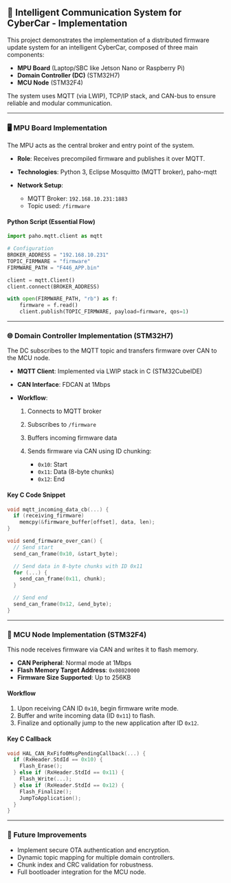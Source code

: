 ## 🚗 Intelligent Communication System for CyberCar - Implementation

This project demonstrates the implementation of a distributed firmware update system for an intelligent CyberCar, composed of three main components:

* **MPU Board** (Laptop/SBC like Jetson Nano or Raspberry Pi)
* **Domain Controller (DC)** (STM32H7)
* **MCU Node** (STM32F4)

The system uses MQTT (via LWIP), TCP/IP stack, and CAN-bus to ensure reliable and modular communication.

---

### 🖥️ MPU Board Implementation

The MPU acts as the central broker and entry point of the system.

* **Role**: Receives precompiled firmware and publishes it over MQTT.
* **Technologies**: Python 3, Eclipse Mosquitto (MQTT broker), paho-mqtt
* **Network Setup**:

  * MQTT Broker: `192.168.10.231:1883`
  * Topic used: `/firmware`

#### Python Script (Essential Flow)

```python
import paho.mqtt.client as mqtt

# Configuration
BROKER_ADDRESS = "192.168.10.231"
TOPIC_FIRMWARE = "firmware"
FIRMWARE_PATH = "F446_APP.bin"

client = mqtt.Client()
client.connect(BROKER_ADDRESS)

with open(FIRMWARE_PATH, "rb") as f:
    firmware = f.read()
    client.publish(TOPIC_FIRMWARE, payload=firmware, qos=1)
```

---

### 🌐 Domain Controller Implementation (STM32H7)

The DC subscribes to the MQTT topic and transfers firmware over CAN to the MCU node.

* **MQTT Client**: Implemented via LWIP stack in C (STM32CubeIDE)
* **CAN Interface**: FDCAN at 1Mbps
* **Workflow**:

  1. Connects to MQTT broker
  2. Subscribes to `/firmware`
  3. Buffers incoming firmware data
  4. Sends firmware via CAN using ID chunking:

     * `0x10`: Start
     * `0x11`: Data (8-byte chunks)
     * `0x12`: End

#### Key C Code Snippet

```c
void mqtt_incoming_data_cb(...) {
  if (receiving_firmware)
    memcpy(&firmware_buffer[offset], data, len);
}

void send_firmware_over_can() {
  // Send start
  send_can_frame(0x10, &start_byte);

  // Send data in 8-byte chunks with ID 0x11
  for (...) {
    send_can_frame(0x11, chunk);
  }

  // Send end
  send_can_frame(0x12, &end_byte);
}
```

---

### 🧳 MCU Node Implementation (STM32F4)

This node receives firmware via CAN and writes it to flash memory.

* **CAN Peripheral**: Normal mode at 1Mbps
* **Flash Memory Target Address**: `0x08020000`
* **Firmware Size Supported**: Up to 256KB

#### Workflow

1. Upon receiving CAN ID `0x10`, begin firmware write mode.
2. Buffer and write incoming data (ID `0x11`) to flash.
3. Finalize and optionally jump to the new application after ID `0x12`.

#### Key C Callback

```c
void HAL_CAN_RxFifo0MsgPendingCallback(...) {
  if (RxHeader.StdId == 0x10) {
    Flash_Erase();
  } else if (RxHeader.StdId == 0x11) {
    Flash_Write(...);
  } else if (RxHeader.StdId == 0x12) {
    Flash_Finalize();
    JumpToApplication();
  }
}
```

---

### 🔄 Future Improvements

* Implement secure OTA authentication and encryption.
* Dynamic topic mapping for multiple domain controllers.
* Chunk index and CRC validation for robustness.
* Full bootloader integration for the MCU node.

